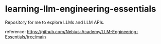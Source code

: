 # learning-llm-engineering-essentials

Repository for me to explore LLMs and LLM APIs. 

reference: https://github.com/Nebius-Academy/LLM-Engineering-Essentials/tree/main
